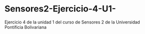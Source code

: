 # Sensores2-Ejercicio-4-U1-
Ejercicio 4 de la unidad 1 del curso de Sensores 2 de la Universidad Pontificia Bolivariana
